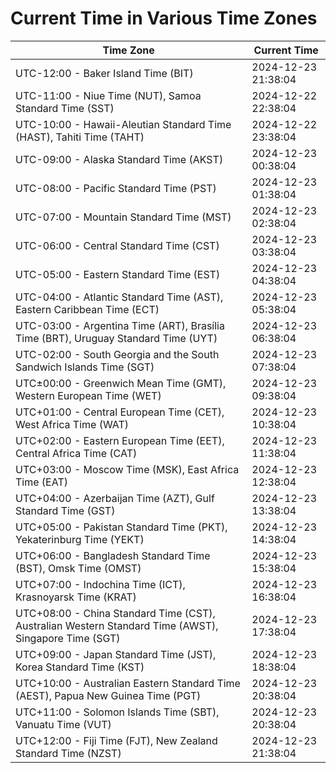 # Current Time in Various Time Zones

| Time Zone | Current Time |
|-----------|--------------|
| UTC-12:00 - Baker Island Time (BIT) | 2024-12-23 21:38:04 |
| UTC-11:00 - Niue Time (NUT), Samoa Standard Time (SST) | 2024-12-22 22:38:04 |
| UTC-10:00 - Hawaii-Aleutian Standard Time (HAST), Tahiti Time (TAHT) | 2024-12-22 23:38:04 |
| UTC-09:00 - Alaska Standard Time (AKST) | 2024-12-23 00:38:04 |
| UTC-08:00 - Pacific Standard Time (PST) | 2024-12-23 01:38:04 |
| UTC-07:00 - Mountain Standard Time (MST) | 2024-12-23 02:38:04 |
| UTC-06:00 - Central Standard Time (CST) | 2024-12-23 03:38:04 |
| UTC-05:00 - Eastern Standard Time (EST) | 2024-12-23 04:38:04 |
| UTC-04:00 - Atlantic Standard Time (AST), Eastern Caribbean Time (ECT) | 2024-12-23 05:38:04 |
| UTC-03:00 - Argentina Time (ART), Brasília Time (BRT), Uruguay Standard Time (UYT) | 2024-12-23 06:38:04 |
| UTC-02:00 - South Georgia and the South Sandwich Islands Time (SGT) | 2024-12-23 07:38:04 |
| UTC±00:00 - Greenwich Mean Time (GMT), Western European Time (WET) | 2024-12-23 09:38:04 |
| UTC+01:00 - Central European Time (CET), West Africa Time (WAT) | 2024-12-23 10:38:04 |
| UTC+02:00 - Eastern European Time (EET), Central Africa Time (CAT) | 2024-12-23 11:38:04 |
| UTC+03:00 - Moscow Time (MSK), East Africa Time (EAT) | 2024-12-23 12:38:04 |
| UTC+04:00 - Azerbaijan Time (AZT), Gulf Standard Time (GST) | 2024-12-23 13:38:04 |
| UTC+05:00 - Pakistan Standard Time (PKT), Yekaterinburg Time (YEKT) | 2024-12-23 14:38:04 |
| UTC+06:00 - Bangladesh Standard Time (BST), Omsk Time (OMST) | 2024-12-23 15:38:04 |
| UTC+07:00 - Indochina Time (ICT), Krasnoyarsk Time (KRAT) | 2024-12-23 16:38:04 |
| UTC+08:00 - China Standard Time (CST), Australian Western Standard Time (AWST), Singapore Time (SGT) | 2024-12-23 17:38:04 |
| UTC+09:00 - Japan Standard Time (JST), Korea Standard Time (KST) | 2024-12-23 18:38:04 |
| UTC+10:00 - Australian Eastern Standard Time (AEST), Papua New Guinea Time (PGT) | 2024-12-23 20:38:04 |
| UTC+11:00 - Solomon Islands Time (SBT), Vanuatu Time (VUT) | 2024-12-23 20:38:04 |
| UTC+12:00 - Fiji Time (FJT), New Zealand Standard Time (NZST) | 2024-12-23 21:38:04 |
